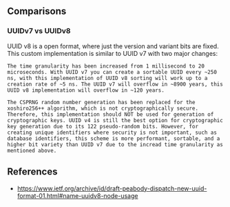 
## Comparisons

### UUIDv7 vs UUIDv8

UUID v8 is a open format, where just the version and variant bits are fixed. This custom implementation is similar to UUID v7 with two major changes:

    The time granularity has been increased from 1 millisecond to 20 microseconds. With UUID v7 you can create a sortable UUID every ~250 ns, with this implementation of UUID v8 sorting will work up to a creation rate of ~5 ns. The UUID v7 will overflow in ~8900 years, this UUID v8 implementation will overflow in ~120 years.

    The CSPRNG random number generation has been replaced for the xoshiro256++ algorithm, which is not cryptographically secure. Therefore, this implementation should NOT be used for generation of cryptographic keys. UUID v4 is still the best option for cryptographic key generation due to its 122 pseudo-random bits. However, for creating unique identifiers where security is not important, such as database identifiers, this scheme is more performant, sortable, and a higher bit variety than UUID v7 due to the incread time granularity as mentioned above.


## References

- https://www.ietf.org/archive/id/draft-peabody-dispatch-new-uuid-format-01.html#name-uuidv8-node-usage
